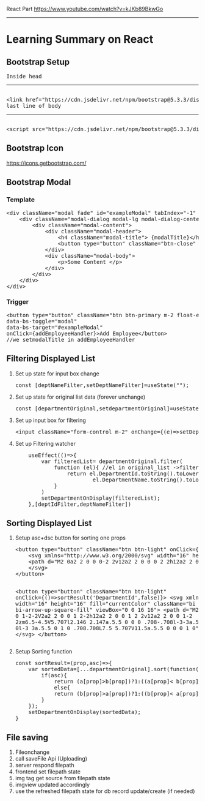 React Part
https://www.youtube.com/watch?v=kJKb89BkwGo
<hr>
<h1>Learning Summary on React</h1>

<h2>Bootstrap Setup</h2>
<pre>
Inside head<hr>
&lt;link href="https://cdn.jsdelivr.net/npm/bootstrap@5.3.3/dist/css/bootstrap.min.css" rel="stylesheet" integrity="sha384-QWTKZyjpPEjISv5WaRU9OFeRpok6YctnYmDr5pNlyT2bRjXh0JMhjY6hW+ALEwIH" crossorigin="anonymous"
last line of body<hr>
&lt;script src="https://cdn.jsdelivr.net/npm/bootstrap@5.3.3/dist/js/bootstrap.bundle.min.js" integrity="sha384-YvpcrYf0tY3lHB60NNkmXc5s9fDVZLESaAA55NDzOxhy9GkcIdslK1eN7N6jIeHz" crossorigin="anonymous">&lt;/script>
</pre>
<h2>Bootstrap Icon</h2>
<a href="https://icons.getbootstrap.com/">https://icons.getbootstrap.com/</a>
<h2>Bootstrap Modal</h2>
<h3>Template</h3>
<pre>
&lt;div className="modal fade" id="exampleModal" tabIndex="-1" aria-hidden="true">
    &lt;div className="modal-dialog modal-lg modal-dialog-centered">
        &lt;div className="modal-content">
            &lt;div className="modal-header">
                &lt;h4 className="modal-title"> {modalTitle}&lt;/h4>
                &lt;button type="button" className="btn-close" data-bs-dismiss="modal" aria-label="Close">&lt;/button>
            &lt;/div>
            &lt;div className="modal-body">
                &lt;p>Some Content &lt;/p>                      
            &lt;/div>
        &lt;/div>
    &lt;/div>
&lt;/div>
</pre>
<h3>Trigger</h3>
<pre>
&lt;button type="button" className="btn btn-primary m-2 float-end"
data-bs-toggle="modal"
data-bs-target="#exampleModal"
onClick={addEmployeeHandler}>Add Employee&lt;/button>
//we setmodalTitle in addEmployeeHandler
</pre>
<h2>Filtering Displayed List</h2>
<ol>
<li>Set up state for input box change </li>
<pre>
const [deptNameFilter,setDeptNameFilter]=useState("");
</pre>
<li>Set up state for original list data (forever unchange)</li>
<pre>
const [departmentOriginal,setdepartmentOriginal]=useState([]);
</pre>
<li>Set up input box for filtering</li>
<pre>
&lt;input className="form-control m-2" onChange={(e)=>setDeptNameFilter(e.target.value)} placeholder="NameFilter"/>
</pre>

<li>Set up Filtering watcher</li>
<pre>
    useEffect(()=>{
        var filteredList= departmentOriginal.filter(
            function (el){ //el in original_list ->filtered ->filteredList
                return el.DepartmentId.toString().toLowerCase().includes(deptIdFilter.toString().trim().toLowerCase())&&
                        el.DepartmentName.toString().toLowerCase().includes(deptNameFilter.toString().trim().toLowerCase())
            }
        )
        setDepartmentOnDisplay(filteredList);
    },[deptIdFilter,deptNameFilter])
</pre>
</ol>
<h2>Sorting Displayed List</h2>
<ol>
<li>Setup asc+dsc button for sorting one props</li>
<pre>
&lt;button type="button" className="btn btn-light" onClick={()=>sortResult('DepartmentId',true)}>
    &lt;svg xmlns="http://www.w3.org/2000/svg" width="16" height="16" fill="currentColor" className="bi bi-arrow-down-square-fill" viewBox="0 0 16 16">
    &lt;path d="M2 0a2 2 0 0 0-2 2v12a2 2 0 0 0 2 2h12a2 2 0 0 0 2-2V2a2 2 0 0 0-2-2zm6.5 4.5v5.793l2.146-2.147a.5.5 0 0 1 .708.708l-3 3a.5.5 0 0 1-.708 0l-3-3a.5.5 0 1 1 .708-.708L7.5 10.293V4.5a.5.5 0 0 1 1 0"/>
    &lt;/svg>
&lt;/button>

&lt;button type="button" className="btn btn-light" onClick={()=>sortResult('DepartmentId',false)}>
    &lt;svg xmlns="http://www.w3.org/2000/svg" width="16" height="16" fill="currentColor" className="bi bi-arrow-up-square-fill" viewBox="0 0 16 16">
    &lt;path d="M2 16a2 2 0 0 1-2-2V2a2 2 0 0 1 2-2h12a2 2 0 0 1 2 2v12a2 2 0 0 1-2 2zm6.5-4.5V5.707l2.146 2.147a.5.5 0 0 0 .708-.708l-3-3a.5.5 0 0 0-.708 0l-3 3a.5.5 0 1 0 .708.708L7.5 5.707V11.5a.5.5 0 0 0 1 0"/>
    &lt;/svg>
&lt;/button>
</pre>
<li>Setup Sorting function</li>
<pre>
const sortResult=(prop,asc)=>{
    var sortedData=[...departmentOriginal].sort(function(a,b){  //Must use [... ]generate copy of old array; otherwise it would just be the same array and setDepartment NOT working
        if(asc){
            return (a[prop]>b[prop])?1:((a[prop]< b[prop])?-1:0)}
            else{
            return (b[prop]>a[prop])?1:((b[prop]< a[prop])?-1:0);
        }
    });
    setDepartmentOnDisplay(sortedData);
}
</pre>
</ol>
<h2>
File saving 
</h2>
<ol>
<li>Fileonchange</li>
<li>call saveFile Api (Uploading)</li>
<li>server respond filepath</li>
<li>frontend set filepath state</li>
<li> img tag get source from filepath state</li>
<li> imgview updated accordingly</li>
<li> use the refreshed filepath state for db record update/create (if needed)</li>
</ol>









